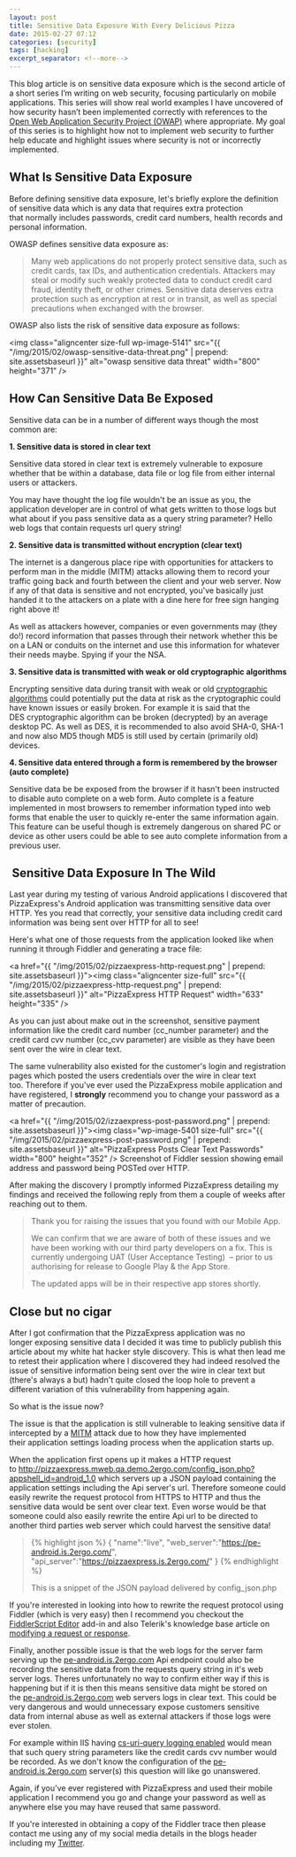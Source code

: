 ```yaml
---
layout: post
title: Sensitive Data Exposure With Every Delicious Pizza
date: 2015-02-27 07:12
categories: [security]
tags: [hacking]
excerpt_separator: <!--more-->
---
```


This blog article is on sensitive data exposure which is the second article of a short series I’m writing on web security, focusing particularly on mobile applications. This series will show real world examples I have uncovered of how security hasn’t been implemented correctly with references to the <a title="Open Web Application Security Project" href="https://www.owasp.org/index.php/Main_Page" target="_blank">Open Web Application Security Project (OWAP)</a> where appropriate. My goal of this series is to highlight how not to implement web security to further help educate and highlight issues where security is not or incorrectly implemented. 

<!--more-->

## What Is Sensitive Data Exposure

Before defining sensitive data exposure, let's briefly explore the definition of sensitive data which is any data that requires extra protection that normally includes passwords, credit card numbers, health records and personal information.

OWASP defines sensitive data exposure as:
<blockquote>Many web applications do not properly protect sensitive data, such as credit cards, tax IDs, and authentication credentials. Attackers may steal or modify such weakly protected data to conduct credit card fraud, identity theft, or other crimes. Sensitive data deserves extra protection such as encryption at rest or in transit, as well as special precautions when exchanged with the browser.</blockquote>
OWASP also lists the risk of sensitive data exposure as follows:

<img class="aligncenter size-full wp-image-5141" src="{{ "/img/2015/02/owasp-sensitive-data-threat.png" | prepend: site.assetsbaseurl }}" alt="owasp sensitive data threat" width="800" height="371" />

<h2>How Can Sensitive Data Be Exposed</h2>
Sensitive data can be in a number of different ways though the most common are:

<strong>1. Sensitive data is stored in clear text</strong>

Sensitive data stored in clear text is extremely vulnerable to exposure whether that be within a database, data file or log file from either internal users or attackers.

You may have thought the log file wouldn't be an issue as you, the application developer are in control of what gets written to those logs but what about if you pass sensitive data as a query string parameter? Hello web logs that contain requests url query string!

<strong>2. Sensitive data is transmitted without encryption (clear text)</strong>

The internet is a dangerous place ripe with opportunities for attackers to perform man in the middle (MITM) attacks allowing them to record your traffic going back and fourth between the client and your web server. Now if any of that data is sensitive and not encrypted, you've basically just handed it to the attackers on a plate with a dine here for free sign hanging right above it!

As well as attackers however, companies or even governments may (they do!) record information that passes through their network whether this be on a LAN or conduits on the internet and use this information for whatever their needs maybe. Spying if your the NSA.

<strong>3. Sensitive data is transmitted with weak or old cryptographic algorithms</strong>

Encrypting sensitive data during transit with weak or old <a title="Cryptography" href="https://www.owasp.org/index.php/Guide_to_Cryptography" target="_blank">cryptographic algorithms</a> could potentially put the data at risk as the cryptographic could have known issues or easily broken. For example it is said that the DES cryptographic algorithm can be broken (decrypted) by an average desktop PC. As well as DES, it is recommended to also avoid SHA-0, SHA-1 and now also MD5 though MD5 is still used by certain (primarily old) devices.

<strong>4. Sensitive data entered through a form is remembered by the browser (auto complete)</strong>

Sensitive data be be exposed from the browser if it hasn't been instructed to disable auto complete on a web form. Auto complete is a feature implemented in most browsers to remember information typed into web forms that enable the user to quickly re-enter the same information again. This feature can be useful though is extremely dangerous on shared PC or device as other users could be able to see auto complete information from a previous user.
<h2> Sensitive Data Exposure In The Wild</h2>
Last year during my testing of various Android applications I discovered that PizzaExpress's Android application was transmitting sensitive data over HTTP. Yes you read that correctly, your sensitive data including credit card information was being sent over HTTP for all to see!

Here's what one of those requests from the application looked like when running it through Fiddler and generating a trace file:

<a href="{{ "/img/2015/02/pizzaexpress-http-request.png" | prepend: site.assetsbaseurl }}"><img class="aligncenter size-full" src="{{ "/img/2015/02/pizzaexpress-http-request.png" | prepend: site.assetsbaseurl }}" alt="PizzaExpress HTTP  Request" width="633" height="335" /></a>

As you can just about make out in the screenshot, sensitive payment information like the credit card number (cc_number parameter) and the credit card cvv number (cc_cvv parameter) are visible as they have been sent over the wire in clear text.

The same vulnerability also existed for the customer's login and registration pages which posted the users credentials over the wire in clear text too. Therefore if you've ever used the PizzaExpress mobile application and have registered, I <strong>strongly</strong> recommend you to change your password as a matter of precaution.

<a href="{{ "/img/2015/02/izzaexpress-post-password.png" | prepend: site.assetsbaseurl }}"><img class="wp-image-5401 size-full" src="{{ "/img/2015/02/pizzaexpress-post-password.png" | prepend: site.assetsbaseurl }}" alt="PizzaExpress Posts Clear Text Passwords" width="800" height="352" /></a> Screenshot of Fiddler session showing email address and password being POSTed over HTTP.

After making the discovery I promptly informed PizzaExpress detailing my findings and received the following reply from them a couple of weeks after reaching out to them.
<blockquote>
<p class="p1">Thank you for raising the issues that you found with our Mobile App.</p>
<p class="p1">We can confirm that we are aware of both of these issues and we have been working with our third party developers on a fix. This is currently undergoing UAT (User Acceptance Testing)  – prior to us authorising for release to Google Play &amp; the App Store.</p>
<p class="p1">The updated apps will be in their respective app stores shortly.</p>
</blockquote>
<h2>Close but no cigar</h2>
After I got confirmation that the PizzaExpress application was no longer exposing sensitive data I decided it was time to publicly publish this article about my white hat hacker style discovery. This is what then lead me to retest their application where I discovered they had indeed resolved the issue of sensitive information being sent over the wire in clear text but (there's always a but) hadn't quite closed the loop hole to prevent a different variation of this vulnerability from happening again.

So what is the issue now?

The issue is that the application is still vulnerable to leaking sensitive data if intercepted by a <a title="MITM Attack" href="https://www.owasp.org/index.php/Man-in-the-middle_attack" target="_blank">MITM</a> attack due to how they have implemented their application settings loading process when the application starts up.

When the application first opens up it makes a HTTP request to <a title="pizzaexpress application settings" href="http://pizzaexpress.mweb.qa.demo.2ergo.com/config_json.php?appshell_id=android_1.0" target="_blank">http://pizzaexpress.mweb.qa.demo.2ergo.com/config_json.php?appshell_id=android_1.0</a> which servers up a JSON payload containing the application settings including the Api server's url. Therefore someone could easily rewrite the request protocol from HTTPS to HTTP and thus the sensitive data would be sent over clear text. Even worse would be that someone could also easily rewrite the entire Api url to be directed to another third parties web server which could harvest the sensitive data!
<blockquote>

{% highlight json %}
{
    "name":"live",
    "web_server":"https://pe-android.is.2ergo.com/",
    "api_server":"https://pizzaexpress.is.2ergo.com/"
}
{% endhighlight %}

This is a snippet of the JSON payload delivered by config_json.php</blockquote>

If you're interested in looking into how to rewrite the request protocol using Fiddler (which is very easy) then I recommend you checkout the <a title="FiddlerScript Editor" href="http://www.telerik.com/download/fiddler/fiddlerscript-editor" target="_blank">FiddlerScript Editor</a> add-in and also Telerik's knowledge base article on <a title="Modifying a request or response with fiddler script" href="http://docs.telerik.com/fiddler/KnowledgeBase/FiddlerScript/ModifyRequestOrResponse" target="_blank">modifying a request or response</a>.

Finally, another possible issue is that the web logs for the server farm serving up the <a title="pe-android.is.2ergo.com" href="http://pe-android.is.2ergo.com" target="_blank">pe-android.is.2ergo.com</a> Api endpoint could also be recording the sensitive data from the requests query string in it's web server logs. Theres unfortunately no way to confirm either way if this is happening but if it is then this means sensitive data might be stored on the <a title="pe-android.is.2ergo.com" href="http://pe-android.is.2ergo.com" target="_blank">pe-android.is.2ergo.com</a> web servers logs in clear text. This could be very dangerous and would unnecessary expose customers sensitive data from internal abuse as well as external attackers if those logs were ever stolen.

For example within IIS having <a title="enable cs-uri-query logging" href="http://stackoverflow.com/questions/19918561/does-iis7-log-request-query-string-by-default" target="_blank">cs-uri-query logging enabled</a> would mean that such query string parameters like the credit cards cvv number would be recorded. As we don't know the configuration of the <a title="pe-android.is.2ergo.com" href="http://pe-android.is.2ergo.com" target="_blank">pe-android.is.2ergo.com</a> server(s) this question will like go unanswered.

Again, if you've ever registered with PizzaExpress and used their mobile application I recommend you go and change your password as well as anywhere else you may have reused that same password.

If you're interested in obtaining a copy of the Fiddler trace then please contact me using any of my social media details in the blogs header including my <a title="Ashley Poole Twitter" href="https://twitter.com/AshleyPooleUK" target="_blank">Twitter</a>.
